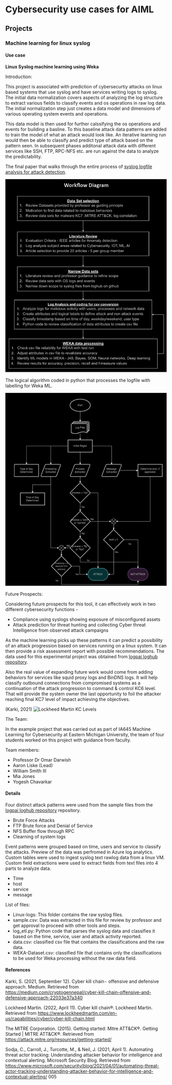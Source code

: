 # Cybersecurity use cases for AIML

## Projects

### Machine learning for linux syslog 

#### Use case
<strong> Linux Syslog machine learning using Weka </strong>

Introduction:

This project is associated with prediction of cybersecurtiy attacks on linux based systems that use syslog and have services writing logs to syslog. The initial data normalization covers aspects of analyzing the log structure to extract various fields to classify events and os operations in raw log data. The initial normalization step just creates a data model and dimensions of various operating system events and operations.

This data model is then used for further calssifying the os operations and events for building a basline. To this baseline attack data patterns are added to train the model of what an attack would look like. An iterative learning run would then be able to classify and predict type of attack based on the pattern seen. In subsequent   phases additonal attack data with different services like SSH, FTP, RPC-NFS etc. are run against the data to analyze the predictability.

The final paper that walks through the entire process of [syslog logfile analysis for attack detection](https://github.com/iotmaker1/Cybersecurity-AIML/blob/main/Syslog-logfile-analysis-attack-detection-Final-Paper-IEEE-Format.pdf).

![workflow](https://github.com/iotmaker1/Cybersecurity-AIML/blob/main/workflow.jpg)

The logical algorithm coded in python that processes the logfile with labelling for Weka ML.

![codelogic](https://github.com/iotmaker1/Cybersecurity-AIML/blob/main/code-logic.jpg)

Future Prospects:

Considering future prospects for this tool, it can effectively work in two different cybersecurity functions - 
 - Compliance using syslogs showing exposure of misconfigured assets
 - Attack prediction for threat hunting and collecting Cyber threat Intelligence from observed attack campaigns

As the machine learning picks up these patterns it can predict a possibility of an attack progression based on services running on a linux system. It can then provide a risk assessment report with possible recommendations. The data used for this experimental project was obtained from [logpai loghub repository](https://github.com/logpai/loghub).

Also the real value of expanding future work would come from adding behaviors for services like squid proxy logs and BinDNS logs. It will help classify outbound connections from compromised systems as a continuation of the attack progression to command & control KC6 level. That will provide the system owner the last opportunity to foil the attacker reaching final KC7 level of impact achieving the objectives.

(Karki, 2021) ![Lockheed Martin KC Levels](https://miro.medium.com/max/1400/1*l9ccExnOaaC5PBWW_myW9w.png)

The Team:

In the example project that was carried out as part of IA645 Machine Learning for Cybersecurity at Eastern Michigan University, the team of four students worked on this project with guidance from faculty.

Team members:
- Professor Dr Omar Darwish
- Aaron Liske (Lead)
- William Smith III
- Mia Jones
- Yogesh Chavarkar
 


#### Details

Four distinct attack patterns were used from the sample files from the [logpai loghub repository](https://github.com/logpai/loghub) repository.

- Brute Force Attacks
- FTP Brute force and Denial of Service
- NFS Buffer flow through RPC
- Clearning of system logs

Event patterns were grouped based on time, users and service to classify the attacks. Preview of the data was perfromed in Azure log analytics. Custom tables were used to ingest syslog text rawlog data from a linux VM.  Custom field extractions were used to extract fields from text files into 4 parts to analyze data.

- Time
- host
- service
- message

List of files:
 - Linux-logs: This folder contains the raw syslog files.
 - sample.csv: Data was extracted in this file for review by professor and get approval to proceed with other tools and steps.
 - log_etl.py: Python code that parses the syslog data and classifies it based on the time, service, user and attack activity reported.
 - data.csv: classified csv file that contains the classifications and the raw data.
 - WEKA-Dataset.csv: classified file that contains only the classifications to be used for Weka processing without the raw data field.


#### References 
Karki, S. (2021, September 12). Cyber kill chain -  offensive and defensive approach. Medium. Retrieved from https://medium.com/cryptogennepal/cyber-kill-chain-offensive-and-defensive-approach-22033e37a340

Lockheed Martin. (2022, April 11). Cyber kill chain®. Lockheed Martin. Retrieved from https://www.lockheedmartin.com/en-us/capabilities/cyber/cyber-kill-chain.html 

The MITRE Corporation. (2015). Getting started: Mitre ATT&amp;CK®. Getting Started | MITRE ATT&amp;CK®. Retrieved from https://attack.mitre.org/resources/getting-started/ 

Sodja, C., Carroll, J., Turcotte, M., &amp; Neil, J. (2021, April 1). Automating threat actor tracking: Understanding attacker behavior for intelligence and contextual alerting. Microsoft Security Blog. Retrieved from https://www.microsoft.com/security/blog/2021/04/01/automating-threat-actor-tracking-understanding-attacker-behavior-for-intelligence-and-contextual-alerting/ 005
